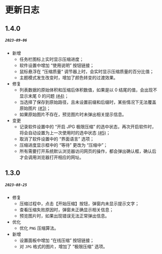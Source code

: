 # 更新日志
## 1.4.0
##### `2023-09-06`

- 新增
    - 任务栏图标上实时显示压缩进度；
    - 软件设置中增加 “使用说明” 按钮链接；
    - 鼠标悬浮在 “压缩质量“ 调节器上时，会实时显示压缩质量的百分比值；
    - 主题模式发生改变时，增加了颜色转变的过渡效果。
- 修复
    - 列表数据的原始体积和压缩后体积数值，如果是以 0 结尾的值，会出现不显示末尾 0 的问题 [(#4)](https://github.com/Dreamer365/topspeed-image-compressor/issues/4)；
    - 当选择了保存到原始路径，且未设置前缀和后缀时，某些情况下无法覆盖原始图片 [(#3)](https://github.com/Dreamer365/topspeed-image-compressor/issues/3)；
    - 如果原始图片不存在，预览图片时未弹出相关提示信息。
- 变更
    - 记录软件设置中的 “开启 JPG 极限压缩” 的选中状态，再次开启软件时，将会自动设置为上一次使用时的选中状态 [(#5)](https://github.com/Dreamer365/topspeed-image-compressor/issues/5)；
    - 取消了软件设置中的 “界面语言” 选项；
    - 压缩进度显示框中的 “等待” 更改为 “压缩中”；
    - 所有需要打开系统默认浏览器访问网页的操作，都会弹出确认框，确认后才会调用浏览器打开相应的网址。

## 1.3.0
#####  `2023-08-25`

- 修复
    - 压缩过程中，点击【开始压缩】按钮，弹窗内未显示提示文字；
    - 查看压缩失败原因时，弹窗未正确显示相关信息；
    - 预览图片时，如果出现错误无法正常弹出信息。
- 优化
    - 优化 `PNG` 压缩算法。
- 新增
    - 设置面板中增加 “在线压缩” 按钮链接；
    - 对 `JPG` 格式的图片，增加了 “极限压缩” 选项。
